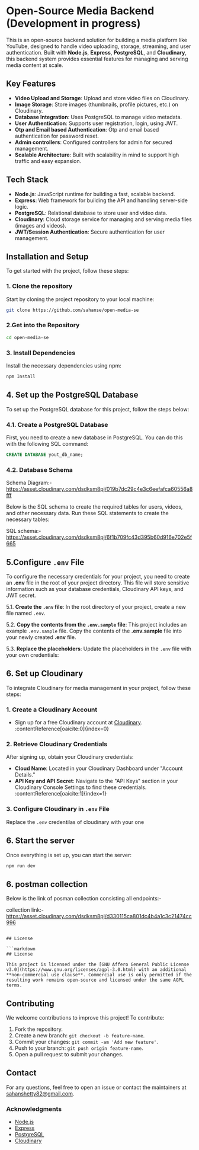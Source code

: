# Open-Source Media Backend (Development in progress)

This is an open-source backend solution for building a media platform like YouTube, designed to handle video uploading, storage, streaming, and user authentication. Built with **Node.js**, **Express**, **PostgreSQL**, and **Cloudinary**, this backend system provides essential features for managing and serving media content at scale.
## Key Features

- **Video Upload and Storage**: Upload and store video files on Cloudinary.
- **Image Storage**: Store images (thumbnails, profile pictures, etc.) on Cloudinary.
- **Database Integration**: Uses PostgreSQL to manage video metadata.
- **User Authentication**: Supports user registration, login, using JWT.
- **Otp and Email based Authentication**: Otp and email based authentication for password reset.
- **Admin controllers**: Configured controllers for admin for secured management.
- **Scalable Architecture**: Built with scalability in mind to support high traffic and easy expansion.
## Tech Stack

- **Node.js**: JavaScript runtime for building a fast, scalable backend.
- **Express**: Web framework for building the API and handling server-side logic.
- **PostgreSQL**: Relational database to store user and video data.
- **Cloudinary**: Cloud storage service for managing and serving media files (images and videos).
- **JWT/Session Authentication**: Secure authentication for user management.
## Installation and Setup

To get started with the project, follow these steps:

### 1. Clone the repository

Start by cloning the project repository to your local machine:

```bash
git clone https://github.com/sahanse/open-media-se
```

### 2.Get into the Repository

```bash
cd open-media-se
```

### 3. Install Dependencies

Install the necessary dependencies using npm:


```bash
npm Install
```
## 4. Set up the PostgreSQL Database

To set up the PostgreSQL database for this project, follow the steps below:

### 4.1. Create a PostgreSQL Database

First, you need to create a new database in PostgreSQL. You can do this with the following SQL command:

```sql
CREATE DATABASE yout_db_name;

```
### 4.2. Database Schema

Schema Diagram:- https://asset.cloudinary.com/dsdksm8pj/019b7dc29c4e3c6eefafca60556a8fff

Below is the SQL schema to create the required tables for users, videos, and other necessary data. Run these SQL statements to create the necessary tables:

SQL schema:- https://asset.cloudinary.com/dsdksm8pj/6f1b709fc43d395b60d916e702e5f665

## 5.Configure `.env` File

To configure the necessary credentials for your project, you need to create an **.env** file in the root of your project directory. This file will store sensitive information such as your database credentials, Cloudinary API keys, and JWT secret.

5.1. **Create the `.env` file**:
   In the root directory of your project, create a new file named `.env`.

5.2. **Copy the contents from the `.env.sample` file**:
   This project includes an example `.env.sample` file. Copy the contents of the **.env.sample** file into your newly created **.env** file.

5.3. **Replace the placeholders**:
   Update the placeholders in the `.env` file with your own credentials:

## 6. Set up Cloudinary

To integrate Cloudinary for media management in your project, follow these steps:

### 1. Create a Cloudinary Account

- Sign up for a free Cloudinary account at [Cloudinary](https://cloudinary.com/). :contentReference[oaicite:0]{index=0}

### 2. Retrieve Cloudinary Credentials

After signing up, obtain your Cloudinary credentials:

- **Cloud Name**: Located in your Cloudinary Dashboard under "Account Details."
- **API Key and API Secret**: Navigate to the "API Keys" section in your Cloudinary Console Settings to find these credentials. :contentReference[oaicite:1]{index=1}

### 3. Configure Cloudinary in `.env` File

Replace the `.env` credentilas of cloudinary with your one   

## 6. Start the server 
Once everything is set up, you can start the server:
```bash
npm run dev

```
## 6. postman collection 
Below is the link of posman collection consisting all endpoints:-

collection link:-https://asset.cloudinary.com/dsdksm8pj/d330115ca801dc4b4a1c3c21474cc996
```

## License

```markdown
## License

This project is licensed under the [GNU Affero General Public License v3.0](https://www.gnu.org/licenses/agpl-3.0.html) with an additional **non-commercial use clause**. Commercial use is only permitted if the resulting work remains open-source and licensed under the same AGPL terms.

```

## Contributing

We welcome contributions to improve this project! To contribute:

1. Fork the repository.
2. Create a new branch: `git checkout -b feature-name`.
3. Commit your changes: `git commit -am 'Add new feature'`.
4. Push to your branch: `git push origin feature-name`.
5. Open a pull request to submit your changes.

## Contact

For any questions, feel free to open an issue or contact the maintainers at sahanshetty82@gmail.com.

### Acknowledgments

- [Node.js](https://nodejs.org/)
- [Express](https://expressjs.com/)
- [PostgreSQL](https://www.postgresql.org/)
- [Cloudinary](https://cloudinary.com/)


